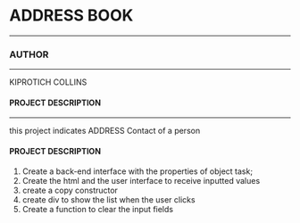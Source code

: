 # ADDRESS BOOK
---
### AUTHOR
---
KIPROTICH COLLINS
#### PROJECT DESCRIPTION
---
this project indicates ADDRESS Contact of a person
#### PROJECT DESCRIPTION
1. Create a back-end interface with the properties of object task;
2. Create the html and the user interface to receive inputted values
3. create a copy constructor
4. create div to show the list when the user clicks
5. Create a function to clear the input fields
